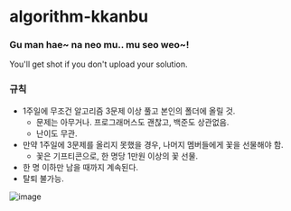 # algorithm-kkanbu
### Gu man hae~ na neo mu.. mu seo weo~!
You'll get shot if you don't upload your solution.

### 규칙
- 1주일에 무조건 알고리즘 3문제 이상 풀고 본인의 폴더에 올릴 것.
  - 문제는 아무거나. 프로그래머스도 괜찮고, 백준도 상관없음.
  - 난이도 무관.
- 만약 1주일에 3문제를 올리지 못했을 경우, 나머지 멤버들에게 꽃을 선물해야 함.
  - 꽃은 기프티콘으로, 한 명당 1만원 이상의 꽃 선물.
- 한 명 이하만 남을 때까지 계속된다.
- 탈퇴 불가능.

![image](https://user-images.githubusercontent.com/42052110/136189529-20c8c32d-9a64-4633-adad-a4f6d7b3b5cc.png)
